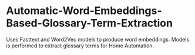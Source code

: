 # Automatic-Word-Embeddings-Based-Glossary-Term-Extraction

Uses Fasttext and Word2Vec models to produce word embeddings. 
Models is performed to extract glossary terms for Home Automation.
